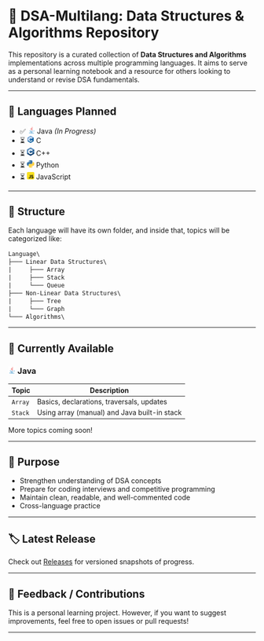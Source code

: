 # 📘 DSA-Multilang: Data Structures & Algorithms Repository

This repository is a curated collection of **Data Structures and Algorithms** implementations across multiple programming languages. It aims to serve as a personal learning notebook and a resource for others looking to understand or revise DSA fundamentals.

---

## 🚀 Languages Planned

- ✅ <img src="assets/icons/java.svg" alt="java icon" width="15"/> Java *(In Progress)*
- ⏳ <img src="assets/icons/clang.svg" alt="clang icon" width="15"/> C
- ⏳ <img src="assets/icons/cpp.svg" alt="cpp icon" width="15"/> C++
- ⏳ <img src="assets/icons/python.svg" alt="python icon" width="15"/> Python
- ⏳ <img src="assets/icons/javascript.svg" alt="javascript icon" width="15"/> JavaScript

---

## 📂 Structure

Each language will have its own folder, and inside that, topics will be categorized like:

```
Language\
├─── Linear Data Structures\
|     ├─── Array
|     ├─── Stack
|     └─── Queue
├─── Non-Linear Data Structures\
|     ├─── Tree
|     └─── Graph
└─── Algorithms\
```

---

## 📌 Currently Available

### <img src="assets/icons/java.svg" alt="java icon" width="15"/> Java

| Topic                     | Description                                      |
|---------------------------|--------------------------------------------------|
| `Array`                   | Basics, declarations, traversals, updates       |
| `Stack`                   | Using array (manual) and Java built-in stack    |

More topics coming soon!

---

## 🎯 Purpose

- Strengthen understanding of DSA concepts
- Prepare for coding interviews and competitive programming
- Maintain clean, readable, and well-commented code
- Cross-language practice

---

## 🏷️ Latest Release

Check out [Releases](https://github.com/RupanSamanta/DSA-MultiLang/releases) for versioned snapshots of progress.

---

## 📧 Feedback / Contributions

This is a personal learning project. However, if you want to suggest improvements, feel free to open issues or pull requests!

---
